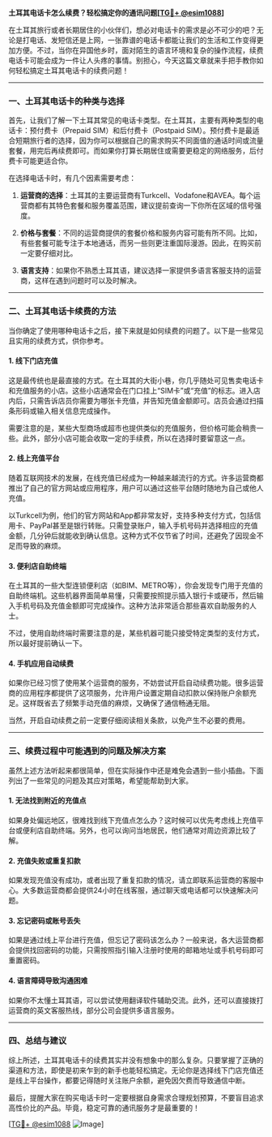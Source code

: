 **土耳其电话卡怎么续费？轻松搞定你的通讯问题[[TG💪+ @esim1088](https://t.me/s/esim1088)]**

在土耳其旅行或者长期居住的小伙伴们，想必对电话卡的需求是必不可少的吧？无论是打电话、发短信还是上网，一张靠谱的电话卡都能让我们的生活和工作变得更加方便。不过，当你在异国他乡时，面对陌生的语言环境和复杂的操作流程，续费电话卡可能会成为一件让人头疼的事情。别担心，今天这篇文章就来手把手教你如何轻松搞定土耳其电话卡的续费问题！

---

### 一、土耳其电话卡的种类与选择

首先，让我们了解一下土耳其常见的电话卡类型。在土耳其，主要有两种类型的电话卡：预付费卡（Prepaid SIM）和后付费卡（Postpaid SIM）。预付费卡是最适合短期旅行者的选择，因为你可以根据自己的需求购买不同面值的通话时间或流量套餐，用完后再续费即可。而如果你打算长期居住或需要更稳定的网络服务，后付费卡可能更适合你。

在选择电话卡时，有几个因素需要考虑：

1. **运营商的选择**：土耳其的主要运营商有Turkcell、Vodafone和AVEA。每个运营商都有其特色套餐和服务覆盖范围，建议提前查询一下你所在区域的信号强度。
   
2. **价格与套餐**：不同的运营商提供的套餐价格和服务内容可能有所不同。比如，有些套餐可能专注于本地通话，而另一些则更注重国际漫游。因此，在购买前一定要仔细对比。

3. **语言支持**：如果你不熟悉土耳其语，建议选择一家提供多语言客服支持的运营商，这样在遇到问题时可以及时解决。

---

### 二、土耳其电话卡续费的方法

当你确定了使用哪种电话卡之后，接下来就是如何续费的问题了。以下是一些常见且实用的续费方式，供你参考。

#### 1. **线下门店充值**
这是最传统也是最直接的方式。在土耳其的大街小巷，你几乎随处可见售卖电话卡和充值服务的小店。这些小店通常会在门口挂上“SIM卡”或“充值”的标志。进入店内后，只需告诉店员你需要为哪张卡充值，并告知充值金额即可。店员会通过扫描条形码或输入相关信息完成操作。

需要注意的是，某些大型商场或超市也提供类似的充值服务，但价格可能会稍贵一些。此外，部分小店可能会收取一定的手续费，所以在选择时要留意这一点。

#### 2. **线上充值平台**
随着互联网技术的发展，在线充值已经成为一种越来越流行的方式。许多运营商都推出了自己的官方网站或应用程序，用户可以通过这些平台随时随地为自己或他人充值。

以Turkcell为例，他们的官方网站和App都非常友好，支持多种支付方式，包括信用卡、PayPal甚至是银行转账。只需登录账户，输入手机号码并选择相应的充值金额，几分钟后就能收到确认信息。这种方式不仅节省了时间，还避免了因现金不足而导致的麻烦。

#### 3. **便利店自助终端**
在土耳其的一些大型连锁便利店（如BIM、METRO等），你会发现专门用于充值的自助终端机。这些机器界面简单易懂，只需要按照提示插入银行卡或硬币，然后输入手机号码及充值金额即可完成操作。这种方法非常适合那些喜欢自助服务的人士。

不过，使用自助终端时需要注意的是，某些机器可能只接受特定类型的支付方式，所以最好提前确认一下。

#### 4. **手机应用自动续费**
如果你已经习惯了使用某个运营商的服务，不妨尝试开启自动续费功能。很多运营商的应用程序都提供了这项服务，允许用户设置定期自动扣款以保持账户余额充足。这样既省去了频繁手动充值的麻烦，又确保了通信畅通无阻。

当然，开启自动续费之前一定要仔细阅读相关条款，以免产生不必要的费用。

---

### 三、续费过程中可能遇到的问题及解决方案

虽然上述方法听起来都很简单，但在实际操作中还是难免会遇到一些小插曲。下面列出了一些常见的问题及其应对策略，希望能帮助到大家。

#### 1. **无法找到附近的充值点**
如果身处偏远地区，很难找到线下充值点怎么办？这时候可以优先考虑线上充值平台或便利店自助终端。另外，也可以询问当地居民，他们通常对周边资源比较了解。

#### 2. **充值失败或重复扣款**
如果发现充值没有成功，或者出现了重复扣款的情况，请立即联系运营商的客服中心。大多数运营商都会提供24小时在线客服，通过聊天或电话都可以快速解决问题。

#### 3. **忘记密码或账号丢失**
如果是通过线上平台进行充值，但忘记了密码该怎么办？一般来说，各大运营商都会提供找回密码的功能，只需按照指引输入注册时使用的邮箱地址或手机号码即可重置密码。

#### 4. **语言障碍导致沟通困难**
如果你不太懂土耳其语，可以尝试使用翻译软件辅助交流。此外，还可以直接拨打运营商的英文客服热线，部分公司会提供多语言服务。

---

### 四、总结与建议

综上所述，土耳其电话卡的续费其实并没有想象中的那么复杂。只要掌握了正确的渠道和方法，即使是初来乍到的新手也能轻松搞定。无论你是选择线下门店充值还是线上平台操作，都要记得随时关注账户余额，避免因欠费而导致通信中断。

最后，提醒大家在购买电话卡时一定要根据自身需求合理规划预算，不要盲目追求高性价比的产品。毕竟，稳定可靠的通讯服务才是最重要的！

[[TG💪+ @esim1088](https://t.me/s/esim1088) ![Image](https://i.postimg.cc/4NQfJmqS/Snipaste-2025-05-13-00-14-12.png)]